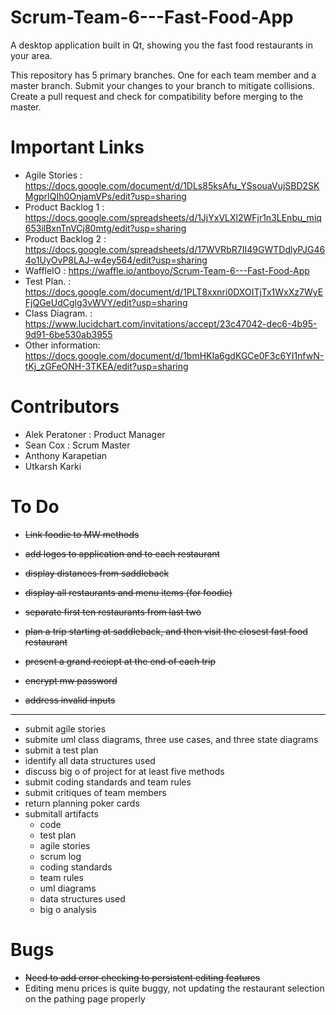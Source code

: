 # Scrum-Team-6---Fast-Food-App
A desktop application built in Qt, showing you the fast food restaurants in your area. 

This repository has 5 primary branches. One for each team member and a master branch. Submit your changes to your branch to mitigate collisions. Create a pull request and check for compatibility before merging to the master. 

# Important Links
- Agile Stories   : https://docs.google.com/document/d/1DLs85ksAfu_YSsouaVujSBD2SKMgprIQIh0OnjamVPs/edit?usp=sharing 
- Product Backlog 1 : https://docs.google.com/spreadsheets/d/1JjYxVLXl2WFjr1n3LEnbu_miq653ilBxnTnVCj80mtg/edit?usp=sharing
- Product Backlog 2 : https://docs.google.com/spreadsheets/d/17WVRbR7II49GWTDdlyPJG464o1UyOvP8LAJ-w4ey564/edit?usp=sharing
- WaffleIO        : https://waffle.io/antboyo/Scrum-Team-6---Fast-Food-App
- Test Plan.       : https://docs.google.com/document/d/1PLT8xxnri0DXOITjTx1WxXz7WyEFjQGeUdCglg3vWVY/edit?usp=sharing
- Class Diagram.  : https://www.lucidchart.com/invitations/accept/23c47042-dec6-4b95-9d91-6be530ab3955
- Other information: https://docs.google.com/document/d/1bmHKIa6gdKGCe0F3c6YI1nfwN-tKj_zGFeONH-3TKEA/edit?usp=sharing

# Contributors
- Alek Peratoner     : Product Manager
- Sean Cox           : Scrum Master
- Anthony Karapetian
- Utkarsh Karki

# To Do
- ~~Link foodie to MW methods~~
- ~~add logos to application and to each restaurant~~
- ~~display distances from saddleback~~
- ~~display all restaurants and menu items (for foodie)~~
- ~~separate first ten restaurants from last two~~

- ~~plan a trip starting at saddleback, and then visit the closest fast food restaurant~~
- ~~present a grand reciept at the end of each trip~~
- ~~encrypt mw password~~
- ~~address invalid inputs~~
------------------------------------
- submit agile stories
- submite uml class diagrams, three use cases, and three state diagrams
- submit a test plan
- identify all data structures used
- discuss big o of project for at least five methods
- submit coding standards and team rules
- submit critiques of team members
- return planning poker cards
- submitall artifacts
  - code
  - test plan
  - agile stories
  - scrum log
  - coding standards
  - team rules
  - uml diagrams
  - data structures used
  - big o analysis

# Bugs
- ~~Need to add error checking to persistent editing features~~
- Editing menu prices is quite buggy, not updating the restaurant selection on the pathing page properly
